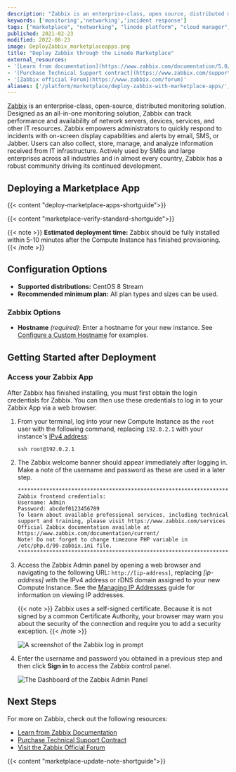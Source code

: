 ```yaml
---
description: "Zabbix is an enterprise-class, open source, distributed monitoring solution. Learn how to deploy Zabbix on Linode using Marketplace Apps."
keywords: ['monitoring','networking','incident response']
tags: ["marketplace", "networking", "linode platform", "cloud manager", "monitoring"]
published: 2021-02-23
modified: 2022-08-23
image: DeployZabbix_marketplaceapps.png
title: "Deploy Zabbix through the Linode Marketplace"
external_resources:
- '[Learn from documentation](https://www.zabbix.com/documentation/5.0/manual)'
- '[Purchase Technical Support contract](https://www.zabbix.com/support)'
- '[Zabbix official Forum](https://www.zabbix.com/forum)'
aliases: ['/platform/marketplace/deploy-zabbix-with-marketplace-apps/', '/platform/one-click/deploy-zabbix-with-marketplace-apps/', '/guides/deploy-zabbix-with-marketplace-apps/','/guides/zabbix-marketplace-app/']
---
```


[Zabbix](https://www.zabbix.com/) is an enterprise-class, open-source, distributed monitoring solution. Designed as an all-in-one monitoring solution, Zabbix can track performance and availability of network servers, devices, services, and other IT resources. Zabbix empowers administrators to quickly respond to incidents with on-screen display capabilities and alerts by email, SMS, or Jabber. Users can also collect, store, manage, and analyze information received from IT infrastructure. Actively used by SMBs and large enterprises across all industries and in almost every country, Zabbix has a robust community driving its continued development.

## Deploying a Marketplace App

{{< content "deploy-marketplace-apps-shortguide">}}

{{< content "marketplace-verify-standard-shortguide">}}

{{< note >}}
**Estimated deployment time:** Zabbix should be fully installed within 5-10 minutes after the Compute Instance has finished provisioning.
{{< /note >}}

## Configuration Options

- **Supported distributions:** CentOS 8 Stream
- **Recommended minimum plan:** All plan types and sizes can be used.

### Zabbix Options

- **Hostname** *(required)*: Enter a hostname for your new instance. See [Configure a Custom Hostname](/docs/products/compute/compute-instances/guides/set-up-and-secure/#configure-a-custom-hostname) for examples.

## Getting Started after Deployment

### Access your Zabbix App

After Zabbix has finished installing, you must first obtain the login credentials for Zabbix. You can then use these credentials to log in to your Zabbix App via a web browser.

1.  From your terminal, log into your new Compute Instance as the `root` user with the following command, replacing `192.0.2.1` with your instance's [IPv4 address](/docs/products/compute/compute-instances/guides/manage-ip-addresses/):

    ```command
    ssh root@192.0.2.1
    ```

1. The Zabbix welcome banner should appear immediately after logging in. Make a note of the username and password as these are used in a later step.

    ```output
    ********************************************************************************
    Zabbix frontend credentials:
    Username: Admin
    Password: abcdef0123456789
    To learn about available professional services, including technical support and training, please visit https://www.zabbix.com/services
    Official Zabbix documentation available at https://www.zabbix.com/documentation/current/
    Note! Do not forget to change timezone PHP variable in /etc/php.d/99-zabbix.ini file.
    ********************************************************************************
    ```

1.  Access the Zabbix Admin panel by opening a web browser and navigating to the following URL: `http://[ip-address]`, replacing *[ip-address]* with the IPv4 address or rDNS domain assigned to your new Compute Instance. See the [Managing IP Addresses](/docs/products/compute/compute-instances/guides/manage-ip-addresses/) guide for information on viewing IP addresses.

    {{< note >}}
    Zabbix uses a self-signed certificate. Because it is not signed by a common Certificate Authority, your browser may warn you about the security of the connection and require you to add a security exception.
    {{< /note >}}

    ![A screenshot of the Zabbix log in prompt](zabbix-login.png)

1. Enter the username and password you obtained in a previous step and then click **Sign in** to access the Zabbix control panel.

    ![The Dashboard of the Zabbix Admin Panel](zabbix-admin.png)

## Next Steps

For more on Zabbix, check out the following resources:

- [Learn from Zabbix Documentation](https://www.zabbix.com/documentation/5.0/manual)
- [Purchase Technical Support Contract](https://www.zabbix.com/support)
- [Visit the Zabbix Official Forum](https://www.zabbix.com/forum)

{{< content "marketplace-update-note-shortguide">}}
